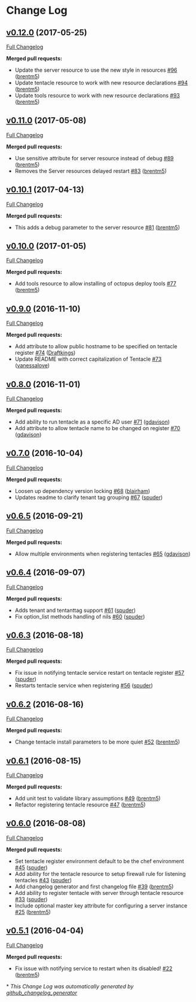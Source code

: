 # Change Log

## [v0.12.0](https://github.com/cvent/octopus-deploy-cookbook/tree/v0.12.0) (2017-05-25)
[Full Changelog](https://github.com/cvent/octopus-deploy-cookbook/compare/v0.11.0...v0.12.0)

**Merged pull requests:**

- Update the server resource to use the new style in resources [\#96](https://github.com/cvent/octopus-deploy-cookbook/pull/96) ([brentm5](https://github.com/brentm5))
- Update tentacle resource to work with new resource declarations [\#94](https://github.com/cvent/octopus-deploy-cookbook/pull/94) ([brentm5](https://github.com/brentm5))
- Update tools resource to work with new resource declarations [\#93](https://github.com/cvent/octopus-deploy-cookbook/pull/93) ([brentm5](https://github.com/brentm5))

## [v0.11.0](https://github.com/cvent/octopus-deploy-cookbook/tree/v0.11.0) (2017-05-08)
[Full Changelog](https://github.com/cvent/octopus-deploy-cookbook/compare/v0.10.1...v0.11.0)

**Merged pull requests:**

- Use sensitive attribute for server resource instead of debug [\#89](https://github.com/cvent/octopus-deploy-cookbook/pull/89) ([brentm5](https://github.com/brentm5))
- Removes the Server resources delayed restart [\#83](https://github.com/cvent/octopus-deploy-cookbook/pull/83) ([brentm5](https://github.com/brentm5))

## [v0.10.1](https://github.com/cvent/octopus-deploy-cookbook/tree/v0.10.1) (2017-04-13)
[Full Changelog](https://github.com/cvent/octopus-deploy-cookbook/compare/v0.10.0...v0.10.1)

**Merged pull requests:**

- This adds a debug parameter to the server resource [\#81](https://github.com/cvent/octopus-deploy-cookbook/pull/81) ([brentm5](https://github.com/brentm5))

## [v0.10.0](https://github.com/cvent/octopus-deploy-cookbook/tree/v0.10.0) (2017-01-05)
[Full Changelog](https://github.com/cvent/octopus-deploy-cookbook/compare/v0.9.0...v0.10.0)

**Merged pull requests:**

- Add tools resource to allow installing of octopus deploy tools [\#77](https://github.com/cvent/octopus-deploy-cookbook/pull/77) ([brentm5](https://github.com/brentm5))

## [v0.9.0](https://github.com/cvent/octopus-deploy-cookbook/tree/v0.9.0) (2016-11-10)
[Full Changelog](https://github.com/cvent/octopus-deploy-cookbook/compare/v0.8.0...v0.9.0)

**Merged pull requests:**

- Add attribute to allow public hostname to be specified on tentacle register [\#74](https://github.com/cvent/octopus-deploy-cookbook/pull/74) ([Draftkings](https://github.com/Draftkings))
- Update README with correct capitalization of Tentacle [\#73](https://github.com/cvent/octopus-deploy-cookbook/pull/73) ([vanessalove](https://github.com/vanessalove))

## [v0.8.0](https://github.com/cvent/octopus-deploy-cookbook/tree/v0.8.0) (2016-11-01)
[Full Changelog](https://github.com/cvent/octopus-deploy-cookbook/compare/v0.7.0...v0.8.0)

**Merged pull requests:**

- Add ability to run tentacle as a specific AD user [\#71](https://github.com/cvent/octopus-deploy-cookbook/pull/71) ([gdavison](https://github.com/gdavison))
- Add attribute to allow tentacle name to be changed on register  [\#70](https://github.com/cvent/octopus-deploy-cookbook/pull/70) ([gdavison](https://github.com/gdavison))

## [v0.7.0](https://github.com/cvent/octopus-deploy-cookbook/tree/v0.7.0) (2016-10-04)
[Full Changelog](https://github.com/cvent/octopus-deploy-cookbook/compare/v0.6.5...v0.7.0)

**Merged pull requests:**

- Loosen up dependency version locking [\#68](https://github.com/cvent/octopus-deploy-cookbook/pull/68) ([blairham](https://github.com/blairham))
- Updates readme to clarify tenant tag grouping [\#67](https://github.com/cvent/octopus-deploy-cookbook/pull/67) ([spuder](https://github.com/spuder))

## [v0.6.5](https://github.com/cvent/octopus-deploy-cookbook/tree/v0.6.5) (2016-09-21)
[Full Changelog](https://github.com/cvent/octopus-deploy-cookbook/compare/v0.6.4...v0.6.5)

**Merged pull requests:**

- Allow multiple environments when registering tentacles [\#65](https://github.com/cvent/octopus-deploy-cookbook/pull/65) ([gdavison](https://github.com/gdavison))

## [v0.6.4](https://github.com/cvent/octopus-deploy-cookbook/tree/v0.6.4) (2016-09-07)
[Full Changelog](https://github.com/cvent/octopus-deploy-cookbook/compare/v0.6.3...v0.6.4)

**Merged pull requests:**

- Adds tenant and tentanttag support [\#61](https://github.com/cvent/octopus-deploy-cookbook/pull/61) ([spuder](https://github.com/spuder))
- Fix option\_list methods handling of nils [\#60](https://github.com/cvent/octopus-deploy-cookbook/pull/60) ([spuder](https://github.com/spuder))

## [v0.6.3](https://github.com/cvent/octopus-deploy-cookbook/tree/v0.6.3) (2016-08-18)
[Full Changelog](https://github.com/cvent/octopus-deploy-cookbook/compare/v0.6.2...v0.6.3)

**Merged pull requests:**

- Fix issue in notifying tentacle service restart on tentacle register [\#57](https://github.com/cvent/octopus-deploy-cookbook/pull/57) ([spuder](https://github.com/spuder))
- Restarts tentacle service when registering [\#56](https://github.com/cvent/octopus-deploy-cookbook/pull/56) ([spuder](https://github.com/spuder))

## [v0.6.2](https://github.com/cvent/octopus-deploy-cookbook/tree/v0.6.2) (2016-08-16)
[Full Changelog](https://github.com/cvent/octopus-deploy-cookbook/compare/v0.6.1...v0.6.2)

**Merged pull requests:**

- Change tentacle install parameters to be more quiet [\#52](https://github.com/cvent/octopus-deploy-cookbook/pull/52) ([brentm5](https://github.com/brentm5))

## [v0.6.1](https://github.com/cvent/octopus-deploy-cookbook/tree/v0.6.1) (2016-08-15)
[Full Changelog](https://github.com/cvent/octopus-deploy-cookbook/compare/v0.6.0...v0.6.1)

**Merged pull requests:**

- Add unit test to validate library assumptions [\#49](https://github.com/cvent/octopus-deploy-cookbook/pull/49) ([brentm5](https://github.com/brentm5))
- Refactor registering tentacle resource [\#47](https://github.com/cvent/octopus-deploy-cookbook/pull/47) ([brentm5](https://github.com/brentm5))

## [v0.6.0](https://github.com/cvent/octopus-deploy-cookbook/tree/v0.6.0) (2016-08-08)
[Full Changelog](https://github.com/cvent/octopus-deploy-cookbook/compare/v0.5.1...v0.6.0)

**Merged pull requests:**

- Set tentacle register environment default to be the chef environment [\#45](https://github.com/cvent/octopus-deploy-cookbook/pull/45) ([spuder](https://github.com/spuder))
- Add ability for the tentacle resource to setup firewall rule for listening tentacles [\#43](https://github.com/cvent/octopus-deploy-cookbook/pull/43) ([spuder](https://github.com/spuder))
- Add changelog generator and first changelog file [\#39](https://github.com/cvent/octopus-deploy-cookbook/pull/39) ([brentm5](https://github.com/brentm5))
- Add ability to register tentacle with server through tentacle resource  [\#33](https://github.com/cvent/octopus-deploy-cookbook/pull/33) ([spuder](https://github.com/spuder))
- Include optional master key attribute for configuring a server instance [\#25](https://github.com/cvent/octopus-deploy-cookbook/pull/25) ([brentm5](https://github.com/brentm5))

## [v0.5.1](https://github.com/cvent/octopus-deploy-cookbook/tree/v0.5.1) (2016-04-04)
[Full Changelog](https://github.com/cvent/octopus-deploy-cookbook/compare/v0.5.0...v0.5.1)

**Merged pull requests:**

- Fix issue with notifying service to restart when its disabled! [\#22](https://github.com/cvent/octopus-deploy-cookbook/pull/22) ([brentm5](https://github.com/brentm5))



\* *This Change Log was automatically generated by [github_changelog_generator](https://github.com/skywinder/Github-Changelog-Generator)*